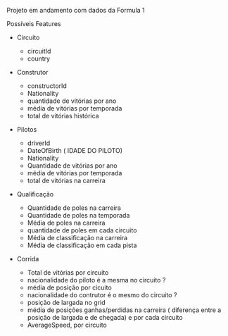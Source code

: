 Projeto em andamento com dados da Formula 1

Possíveis Features 
*  Circuito
    - circuitId
    - country
*  Construtor
    - constructorId
    - Nationality
    - quantidade de vitórias por ano
    - média de vitórias por temporada
    - total de vitórias histórica

*  Pilotos
    - driverId
    - DateOfBirth ( IDADE DO PILOTO)
    - Nationality
    - Quantidade de vitórias por ano
    - média de vitórias por temporada
    - total de vitórias na carreira 

*  Qualificação
    - Quantidade de poles na carreira
    - Quantidade de poles na temporada
    - Média de poles na carreira
    - quantidade de poles em cada circuito
    - Média de classificação na carreira
    - Média de classificação em cada pista

*  Corrida
    - Total de vitórias por circuito
    - nacionalidade do piloto é a mesma no circuito ?
    - média de posição por cicuito
    - nacionalidade do contrutor é o mesmo do circuito ?
    - posição de largada no grid
    - média de posições ganhas/perdidas na carreira ( diferença entre a posição de largada e de chegada) e por cada circuito
    - AverageSpeed, por circuito
